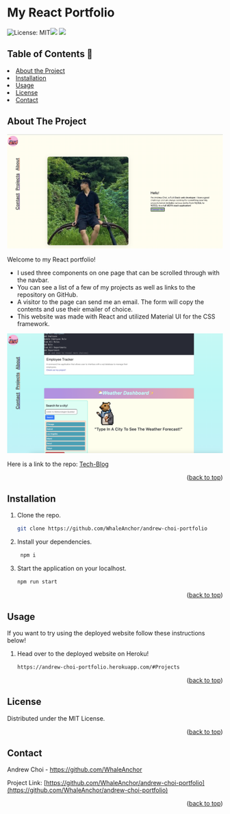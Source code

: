 # My React Portfolio 

![License: MIT](https://img.shields.io/badge/License-MIT-yellow.svg)![](https://img.shields.io/badge/React-20232A?style=for-the-badge&logo=react&logoColor=61DAFB) ![](https://img.shields.io/badge/Node.js-43853D?style=for-the-badge&logo=node.js&logoColor=white)


## Table of Contents 📓

<li><a href="#about-the-project">About the Project</a></li>
<li><a href="#installation">Installation</a></li>
<li><a href="#usage">Usage</a></li>
<li><a href="#license">License</a></li>
<li><a href="#contact">Contact</a></li>

## About The Project

![React-Portfolio](/assets/screenshot1.png "Image of About page") 

Welcome to my React portfolio!  
* I used three components on one page that can be scrolled through with the navbar.
* You can see a list of a few of my projects as well as links to the repository on GitHub.
* A visitor to the page can send me an email. The form will copy the contents and use their emailer of choice.
* This website was made with React and utilized Material UI for the CSS framework.

![React-Portfolio](/assets/screenshot2.png "Image of tech blog dashboard") 

Here is a link to the repo: <a href="https://github.com/WhaleAnchor/Tech-Blog">Tech-Blog</a>

<p align="right">(<a href="#top">back to top</a>)</p>


## Installation

1. Clone the repo.
    ```sh
    git clone https://github.com/WhaleAnchor/andrew-choi-portfolio
    ```
2. Install your dependencies.
   ```sh
    npm i
   ```
3. Start the application on your localhost.
    ```sh
    npm run start
    ```
<p align="right">(<a href="#top">back to top</a>)</p>

## Usage

If you want to try using the deployed website follow these instructions below!

1. Head over to the deployed website on Heroku!
   ```sh
   https://andrew-choi-portfolio.herokuapp.com/#Projects
   ```


<p align="right">(<a href="#top">back to top</a>)</p>

## License

Distributed under the MIT License.

<p align="right">(<a href="#top">back to top</a>)</p>

## Contact

Andrew Choi - https://github.com/WhaleAnchor

Project Link: [https://github.com/WhaleAnchor/andrew-choi-portfolio](https://github.com/WhaleAnchor/andrew-choi-portfolio)

<p align="right">(<a href="#top">back to top</a>)</p>

<!-- Markdown links -->
[contributors-shield]:https://img.shields.io/github/contributors/WhaleAnchor/Tech-Blog.svg?style=for-the-badge
[contributors-url]:https://github.com/WhaleAnchor/Tech-Blog/graphs/contributors

[license-shield]:https://img.shields.io/github/license/othneildrew/Best-README-Template.svg?style=for-the-badge
[license-url]:https://github.com/othneildrew/Best-README-Template/blob/master/LICENSE.txt

[handlebars-shield]:https://img.shields.io/badge/Handlebars.js-f0772b?style=for-the-badge&logo=handlebarsdotjs&logoColor=black
[handlebars-url]:https://handlebarsjs.com/guide/#what-is-handlebars

[nodejs-shield]:https://img.shields.io/badge/Node.js-339933?style=for-the-badge&logo=nodedotjs&logoColor=white
[nodejs-url]: https://nodejs.org/en/

[expressjs-shield]:https://img.shields.io/badge/Express.js-000000?style=for-the-badge&logo=express&logoColor=white
[expressjs-url]:https://www.google.com/search?q=express+js&oq=express+js&aqs=chrome.0.69i59l2j0i67j0i131i433i512l2j69i60l3.2461j0j7&sourceid=chrome&ie=UTF-8

[mysql-shield]:https://img.shields.io/badge/MySQL-005C84?style=for-the-badge&logo=mysql&logoColor=white
[mysql-url]:https://www.mysql.com/

[sequelize-shield]:https://img.shields.io/badge/Sequelize-52B0E7?style=for-the-badge&logo=Sequelize&logoColor=white
[sequelize-url]:https://sequelize.org/

